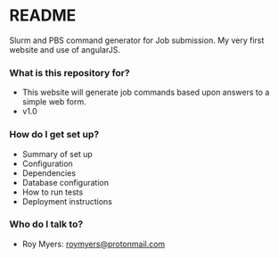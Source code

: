 # README #

Slurm and PBS command generator for Job submission. My very first website and use of angularJS.

### What is this repository for? ###

* This website will generate job commands based upon answers to a simple web form.
* v1.0

### How do I get set up? ###

* Summary of set up
* Configuration
* Dependencies
* Database configuration
* How to run tests
* Deployment instructions


### Who do I talk to? ###

* Roy Myers: roymyers@protonmail.com